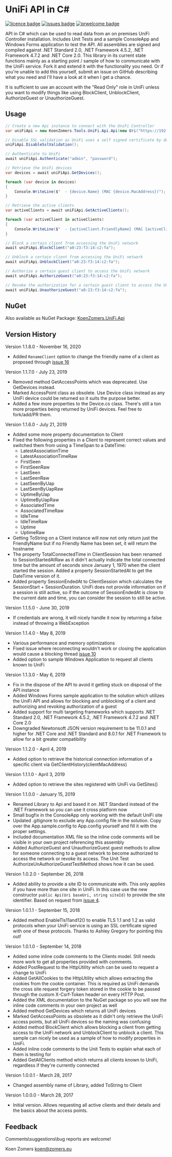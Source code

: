 # UniFi API in C#

[![licence badge]][licence]
[![issues badge]][issues]
[![prwelcome badge]][prwelcome]

[licence badge]:https://img.shields.io/badge/license-Apache2-blue.svg
[issues badge]:https://img.shields.io/github/issues/koenzomers/UniFiApi.svg
[prwelcome badge]:https://img.shields.io/badge/PRs-welcome-brightgreen.svg?style=flat-square

[licence]:https://github.com/koenzomers/UniFiApi/blob/master/LICENSE.md
[issues]:https://github.com/koenzomers/UniFiApi/issues
[prwelcome]:http://makeapullrequest.com

API in C# which can be used to read data from an on premises UniFi Controller installation. Includes Unit Tests and a sample ConsoleApp and Windows Forms application to test the API. All assemblies are signed and compiled against .NET Standard 2.0, .NET Framework 4.5.2, .NET Framework 4.7.2 and .NET Core 2.0. This library in its current state functions mainly as a starting point / sample of how to communicate with the UniFi service. Fork it and extend it with the functionality you need. Or if you're unable to add this yourself, submit an issue on GitHub describing what you need and I'll have a look at it when I get a chance.

It is sufficient to use an account with the "Read Only" role in UniFi unless you want to modify things like using BlockClient, UnblockClient, AuthorizeGuest or UnauthorizeGuest.

## Usage

```C#
// Create a new Api instance to connect with the UniFi Controller
var uniFiApi = new KoenZomers.Tools.UniFi.Api.Api(new Uri("https://192.168.0.1:8443"));

// Disable SSL validation as UniFi uses a self signed certificate by default
uniFiApi.DisableSslValidation();

// Authenticate to UniFi
await uniFiApi.Authenticate("admin", "password");

// Retrieve the UniFi devices
var devices = await uniFiApi.GetDevices();

foreach (var device in devices)
{
	Console.WriteLine($"  - {device.Name} (MAC {device.MacAddress})");
}

// Retrieve the active clients
var activeClients = await uniFiApi.GetActiveClients();

foreach (var activeClient in activeClients)
{
	Console.WriteLine($"  - {activeClient.FriendlyName} (MAC {activeClient.MacAddress}, Channel {activeClient.Channel})");
}

// Block a certain client from accessing the UniFi network
await uniFiApi.BlockClient("a0:23:f3:14:c2:fa");

// Unblock a certain client from accessing the UniFi network
await uniFiApi.UnblockClient("a0:23:f3:14:c2:fa");

// Authorize a certain guest client to access the UniFi network
await uniFiApi.AuthorizeGuest("a0:23:f3:14:c2:fa");

// Revoke the authorization for a certain guest client to access the UniFi network
await uniFiApi.UnauthorizeGuest("a0:23:f3:14:c2:fa");
```

## NuGet

Also available as NuGet Package: [KoenZomers.UniFi.Api](https://www.nuget.org/packages/KoenZomers.UniFi.Api/)

## Version History

Version 1.1.8.0 - November 16, 2020

- Added `RenameClient` option to change the friendly name of a client as proposed through [issue 16](https://github.com/KoenZomers/UniFiApi/issues/16)

Version 1.1.7.0 - July 23, 2019

- Removed method GetAccessPoints which was deprecated. Use GetDevices instead.
- Marked AccessPoint class as obsolete. Use Device class instead as any UniFi device could be returned so it suits the purpose better.
- Added a few more properties to the Device.cs class. There's still a ton more properties being returned by UniFi devices. Feel free to fork/add/PR them.

Version 1.1.6.0 - July 21, 2019

- Added some more property documentation to Client
- Fixed the following properties in a Client to represent correct values and switched them from using a TimeSpan to a DateTime:
  - LatestAssociationTime
  - LatestAssociationTimeRaw
  - FirstSeen
  - FirstSeenRaw
  - LastSeen
  - LastSeenRaw
  - LastSeenByUap
  - LastSeenByUapRaw
  - UptimeByUap
  - UptimeByUapRaw
  - AssociatedTime
  - AssociatedTimeRaw
  - IdleTime
  - IdleTimeRaw
  - Uptime
  - UptimeRaw
- Getting ToString on a Client instance will now not only return just the FriendlyName but if no Friendly Name has been set, it will return the hostname
- The property TotalConnectedTime in ClientSession has been renamed to SessionStartedAtRaw as it didn't actually indicate the total connected time but the amount of seconds since January 1, 1970 when the client started the session. Added a property SessionStartedAt to get the DateTime version of it.
- Added property SessionEndedAt to ClientSession which calculates the SessionStart + SessionDuration. UniFi does not provide information on if a session is still active, so if the outcome of SessionEndedAt is close to the current date and time, you can consider the session to still be active.

Version 1.1.5.0 - June 30, 2019

- If credentials are wrong, it will nicely handle it now by returning a false instead of throwing a WebException

Version 1.1.4.0 - May 8, 2019

- Various performance and memory optimizations
- Fixed issue where reconnecting wouldn't work or closing the application would cause a blocking thread [issue 10](https://github.com/KoenZomers/UniFiApi/issues/10)
- Added option to sample Windows Application to request all clients known to UniFi

Version 1.1.3.0 - May 6, 2019

- Fix in the dispose of the API to avoid it getting stuck on disposal of the API instance
- Added Windows Forms sample application to the solution which utilizes the UniFi API and allows for blocking and unblocking of a client and authorizing and revoking authorization of a guest
- Added support for multi targeting frameworks which supports .NET Standard 2.0, .NET Framework 4.5.2, .NET Framework 4.7.2 and .NET Core 2.0
- Downgraded Newtonsoft JSON version requirement to be 11.0.1 and higher for .NET Core and .NET Standard and 8.0.1 for .NET Framework to allow for a bit greater compatibility

Version 1.1.2.0 - April 4, 2019

- Added option to retrieve the historical connection information of a specific client via GetClientHistory(clientMacAddress)

Version 1.1.1.0 - April 3, 2019

- Added option to retrieve the sites registered with UniFi via GetSites()

Version 1.1.0.0 - January 15, 2019

- Renamed Library to Api and based it on .NET Standard instead of the .NET Framework so you can use it cross platform now
- Small bugfix in the ConsoleApp only working with the default UniFi site
- Updated .gitignore to exclude any App.config file in the solution. Copy over the App.sample.config to App.config yourself and fill it with the proper settings.
- Included documentation XML file so the inline code comments will be visible in your own project referencing this assembly
- Added AuthorizeGuest and UnauthorizeGuest guest methods to allow for someone connecting to a guest network to become authorized to access the network or revoke its access. The Unit Test AuthorizeUnAuthorizeGuestTestMethod shows how it can be used.

Version 1.0.2.0 - September 26, 2018

- Added ability to provide a site ID to communicate with. This only applies if you have more than one site in UniFi. In this case use the new constructor ```public Api(Uri baseUri, string siteId)``` to provide the site identifier. Based on request from [issue 4](https://github.com/KoenZomers/UniFiApi/issues/4).

Version 1.0.1.1 - September 15, 2018

- Added method EnableTls11and12() to enable TLS 1.1 and 1.2 as valid protocols when your UniFi service is using an SSL certificate signed with one of these protocols. Thanks to Ashley Gregory for pointing this out!

Version 1.0.1.0 - September 14, 2018

- Added some inline code comments to the Clients model. Still needs more work to get all properties provided with comments.
- Added PostRequest to the HttpUtility which can be used to request a change to UniFi
- Added GetAllCookies to the HttpUtility which allows extracting the cookies from the cookie container. This is required as UniFi demands the cross site request forgery token stored in the cookie to be passed through the custom X-Csrf-Token header on every HTTP Post.
- Added the XML documentation to the NuGet package so you will see the inline code comments in your own project as well
- Added method GetDevices which returns all UniFi devices
- Marked GetAccessPoints as obsolete as it didn't only retrieve the UniFi access points, but all UniFi devices so the naming was confusing
- Added method BlockClient which allows blocking a client from getting access to the UniFi network and UnblockClient to unblock a client. This sample can nicely be used as a sample of how to modify properties in UniFi.
- Added inline code comments to the Unit Tests to explain what each of them is testing for
- Added GetAllClients method which returns all clients known to UniFi, regardless if they're currently connected

Version 1.0.0.1 - March 28, 2017

- Changed assembly name of Library, added ToString to Client

Version 1.0.0.0 - March 28, 2017

- Initial version. Allows requesting all active clients and their details and the basics about the access points.

## Feedback

Comments\suggestions\bug reports are welcome!

Koen Zomers
koen@zomers.eu
